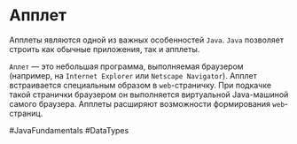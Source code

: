 # Апплет
Апплеты являются одной из важных особенностей `Java`. `Java` позволяет строить как обычные приложения, так и апплеты.

`Аплет` — это небольшая программа, выполняемая браузером (например, на `Internet Explorer` или `Netscape Navigator`). Апплет встраивается специальным образом в `web`-страничку. При подкачке такой странички браузером он выполняется виртуальной Java-машиной самого браузера. Апплеты расширяют возможности формирования `web`-страниц.

#JavaFundamentals
#DataTypes